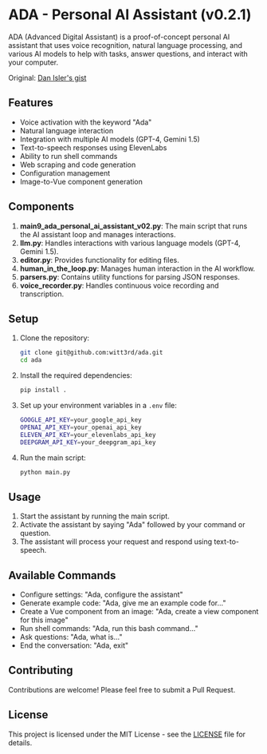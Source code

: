 # ADA - Personal AI Assistant (v0.2.1)

ADA (Advanced Digital Assistant) is a proof-of-concept personal AI assistant that uses voice recognition, natural language processing, and various AI models to help with tasks, answer questions, and interact with your computer.

Original: [Dan Isler's gist](https://gist.github.com/disler/1d926e312b2f46474b1773bace21f014)

## Features

- Voice activation with the keyword "Ada"
- Natural language interaction
- Integration with multiple AI models (GPT-4, Gemini 1.5)
- Text-to-speech responses using ElevenLabs
- Ability to run shell commands
- Web scraping and code generation
- Configuration management
- Image-to-Vue component generation

## Components

1. **main9_ada_personal_ai_assistant_v02.py**: The main script that runs the AI assistant loop and manages interactions.
2. **llm.py**: Handles interactions with various language models (GPT-4, Gemini 1.5).
3. **editor.py**: Provides functionality for editing files.
4. **human_in_the_loop.py**: Manages human interaction in the AI workflow.
5. **parsers.py**: Contains utility functions for parsing JSON responses.
6. **voice_recorder.py**: Handles continuous voice recording and transcription.

## Setup

1. Clone the repository:

   ```sh
   git clone git@github.com:witt3rd/ada.git
   cd ada
   ```

2. Install the required dependencies:

   ```sh
   pip install .
   ```

3. Set up your environment variables in a `.env` file:

   ```sh
   GOOGLE_API_KEY=your_google_api_key
   OPENAI_API_KEY=your_openai_api_key
   ELEVEN_API_KEY=your_elevenlabs_api_key
   DEEPGRAM_API_KEY=your_deepgram_api_key
   ```

4. Run the main script:

   ```sh
   python main.py
   ```

## Usage

1. Start the assistant by running the main script.
2. Activate the assistant by saying "Ada" followed by your command or question.
3. The assistant will process your request and respond using text-to-speech.

## Available Commands

- Configure settings: "Ada, configure the assistant"
- Generate example code: "Ada, give me an example code for..."
- Create a Vue component from an image: "Ada, create a view component for this image"
- Run shell commands: "Ada, run this bash command..."
- Ask questions: "Ada, what is..."
- End the conversation: "Ada, exit"

## Contributing

Contributions are welcome! Please feel free to submit a Pull Request.

## License

This project is licensed under the MIT License - see the [LICENSE](LICENSE) file for details.
